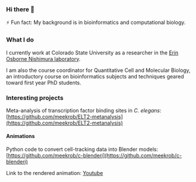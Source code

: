 ### Hi there 👋

⚡ Fun fact: My background is in bioinformatics and computational biology.  


### What I do
I currently work at Colorado State University as a researcher in the [Erin Osborne Nishimura laboratory](onishlab.colostate.edu). 

I am also the course coordinator for Quantitative Cell and Molecular Biology, an introductory course on bioinformatics subjects and techniques geared toward first year PhD students.

### Interesting projects

Meta-analysis of transcription factor binding sites in *C. elegans*: [https://github.com/meekrob/ELT2-metanalysis](https://github.com/meekrob/ELT2-metanalysis)



#### Animations

Python code to convert cell-tracking data into Blender models: [https://github.com/meekrob/c-blenderi](https://github.com/meekrob/c-blenderi)

Link to the rendered animation: [Youtube](https://www.youtube.com/watch?v=erd8qn9XWDI)

<!--
**meekrob/meekrob** is a ✨ _special_ ✨ repository because its `README.md` (this file) appears on your GitHub profile.

Here are some ideas to get you started:

- 🔭 I’m currently working on ...
- 🌱 I’m currently learning ...
- 👯 I’m looking to collaborate on ...
- 🤔 I’m looking for help with ...
- 💬 Ask me about ...
- 📫 How to reach me: ...
- 😄 Pronouns: ...
- ⚡ Fun fact: ...
-->
